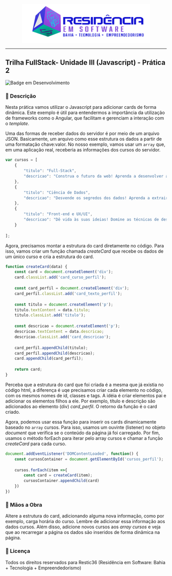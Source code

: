 <div align="center">
<img src="src/images/logo-nav.png" width="400px">
</div>

---

## Trilha FullStack- Unidade III (Javascript) - Prática 2

![Badge em Desenvolvimento](http://img.shields.io/static/v1?label=Linguagem&message=HTML|CSS|Javascript&color=GREEN&style=for-the-badge)

### :bookmark_tabs: Descrição

Nesta prática vamos utilizar o Javascript para adicionar cards de forma dinâmica. Este exemplo é útil para entendermos a importância da utilização de frameworks como o Angular, que facilitam e gerenciam a interação com o <em>template</em>.

Uma das formas de receber dados do servidor é por meio de um arquivo JSON. Basicamente, um arquivo como esse estrutura os dados a partir de uma formatação chave:valor. No nosso exemplo, vamos usar um <code>array</code> que, em uma aplicação real, receberia as informações dos cursos do servidor.

```javascript
var cursos = [
    {
        "titulo": "Full-Stack",
        "descricao": "Construa o futuro da web! Aprenda a desenvolver aplicações completas, desde o front-end até o back-end, com nossa trilha Full-stack. Seja o arquiteto do digital!"
    },
    {
        "titulo": "Ciência de Dados",
        "descricao": "Desvende os segredos dos dados! Aprenda a extrair insights valiosos, desenvolver modelos preditivos e             impulsionar decisões inteligentes com nossa trilha de Ciência de Dados."
    },
    {
        "titulo": "Front-end e UX/UI",
        "descricao": "Dê vida às suas ideias! Domine as técnicas de design de interface e desenvolvimento front-end para criar experiências digitais incríveis. Explore nossa trilha Front-end e UX/UI agora!"
    }

];
```
Agora, precisamos montar a estrutura do card diretamente no código. Para isso, vamos criar um função chamada <em>createCard</em> que recebe os dados de um único curso e cria a estrutura do card.

```javascript
function createCard(data) {
    const card = document.createElement('div');
    card.classList.add('card_curso_perfil');

    const card_perfil = document.createElement('div');
    card_perfil.classList.add('card_texto_perfil');
    
    const titulo = document.createElement('p');
    titulo.textContent = data.titulo;
    titulo.classList.add('titulo');

    const descricao = document.createElement('p');
    descricao.textContent = data.descricao;
    descricao.classList.add('card_descricao');

    card_perfil.appendChild(titulo);
    card_perfil.appendChild(descricao);
    card.appendChild(card_perfil);

    return card;
}
```
Perceba que a estrutura do card que foi criada é a mesma que já existia no código html, a diferença é uqe precisamos criar cada elemento no código, com os mesmos nomes de id, classes e tags. A idéia é criar elementos pai e adicionar os elementos filhos a ele. Por exemplo, título e descrição são adicionados ao elemento (div) <em>card_perfil</em>. O retorno da função é o card criado.

Agora, podemos usar essa função para inserir os cards dinamicamente baseado no <code>array</code> cursos. Para isso, usamos um ouvinte (listener) no objeto <em>document</em> que verifica se o conteúdo da página já foi carregado. Por fim, usamos o método forEach para iterar pelo array cursos e chamar a função <em>createCard</em> para cada curso.

```javascript
document.addEventListener('DOMContentLoaded', function() {
    const cursosContainer = document.getElementById('cursos_perfil');

    cursos.forEach(item =>{
        const card = createCard(item);
        cursosContainer.appendChild(card)
    })
})
```

### :hammer: Mãos a Obra

Altere a estrutura do card, adicionando alguma nova informação, como por exemplo, carga horária do curso. Lembre de adicionar essa informação aos dados cursos. Além disso, adicione novos cursos aos <em>array cursos</em> e veja que ao recarregar a página os dados são inseridos de forma dinâmica na página. 

### :triangular_flag_on_post: Licença
<p>
Todos os direitos reservados para Restic36 (Residência em Software: Bahia + Tecnologia + Empreendedorismo)
</p>